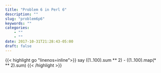 ```yaml
---
title: "Problem 6 in Perl 6"
description: ""
slug: "problem6p6"
keywords: ""
categories: 
    - ""
    - ""
date: 2017-10-31T21:28:43-05:00
draft: false
---
```

{{< highlight go  "linenos=inline">}}
say ((1..100).sum ** 2) - ((1..100).map(* ** 2).sum)
{{< /highlight >}}
